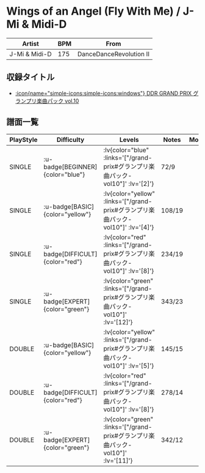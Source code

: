 # Wings of an Angel (Fly With Me) / J-Mi & Midi-D

|Artist|BPM|From|
|------|---|----|
|J-Mi & Midi-D|175|DanceDanceRevolution II|

## 収録タイトル

- [ :icon{name="simple-icons:simple-icons:windows"} DDR GRAND PRIX グランプリ楽曲パック vol.10](/grand-prix#グランプリ楽曲パック-vol10)

## 譜面一覧

|PlayStyle|Difficulty|Levels|Notes|Movie|
|---------|----------|------|-----|-----|
|SINGLE| :u-badge[BEGINNER]{color="blue"} | :lv{color="blue" :links='["/grand-prix#グランプリ楽曲パック-vol10"]' :lv='[2]'} |72/9||
|SINGLE| :u-badge[BASIC]{color="yellow"} | :lv{color="yellow" :links='["/grand-prix#グランプリ楽曲パック-vol10"]' :lv='[4]'} |108/19||
|SINGLE| :u-badge[DIFFICULT]{color="red"} | :lv{color="red" :links='["/grand-prix#グランプリ楽曲パック-vol10"]' :lv='[8]'} |234/19||
|SINGLE| :u-badge[EXPERT]{color="green"} | :lv{color="green" :links='["/grand-prix#グランプリ楽曲パック-vol10"]' :lv='[12]'} |343/23||
|DOUBLE| :u-badge[BASIC]{color="yellow"} | :lv{color="yellow" :links='["/grand-prix#グランプリ楽曲パック-vol10"]' :lv='[5]'} |145/15||
|DOUBLE| :u-badge[DIFFICULT]{color="red"} | :lv{color="red" :links='["/grand-prix#グランプリ楽曲パック-vol10"]' :lv='[8]'} |278/14||
|DOUBLE| :u-badge[EXPERT]{color="green"} | :lv{color="green" :links='["/grand-prix#グランプリ楽曲パック-vol10"]' :lv='[11]'} |342/12||
